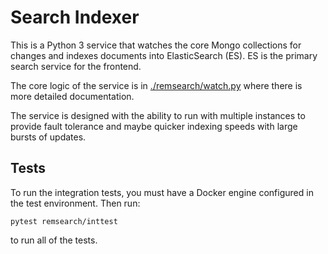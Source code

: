 # Search Indexer

This is a Python 3 service that watches the core Mongo collections for changes and indexes documents
into ElasticSearch (ES).  ES is the primary search service for the frontend.

The core logic of the service is in [./remsearch/watch.py](./remsearch/watch.py) where there is more
detailed documentation.

The service is designed with the ability to run with multiple instances to provide fault tolerance
and maybe quicker indexing speeds with large bursts of updates.

## Tests

To run the integration tests, you must have a Docker engine configured in the test environment.
Then run:

`pytest remsearch/inttest`

to run all of the tests.
